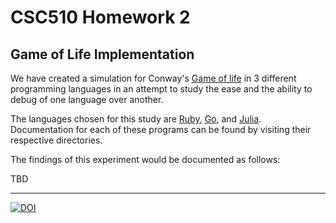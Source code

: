 # CSC510 Homework 2

## Game of Life Implementation

We have created a simulation for Conway's [Game of life](https://en.wikipedia.org/wiki/Conway%27s_Game_of_Life) in 3 different programming languages in an attempt to study the ease and the ability to debug of one language over another. 

The languages chosen for this study are [Ruby](https://github.com/pushkardravid/CSC510-HW2/blob/master/ruby), [Go](https://github.com/pushkardravid/CSC510-HW2/blob/master/go), and [Julia](https://github.com/pushkardravid/CSC510-HW2/blob/master/julia). Documentation for each of these programs can be found by visiting their respective directories.

The findings of this experiment would be documented as follows:

TBD

***

[![DOI](https://zenodo.org/badge/DOI/10.5281/zenodo.3996635.svg)](https://doi.org/10.5281/zenodo.3996635)

